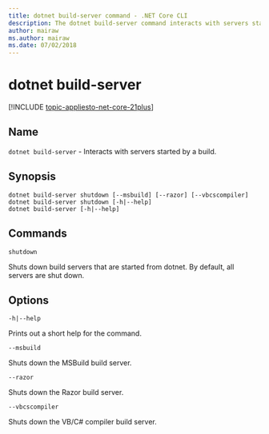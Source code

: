 ```yaml
---
title: dotnet build-server command - .NET Core CLI
description: The dotnet build-server command interacts with servers started by a build.
author: mairaw
ms.author: mairaw
ms.date: 07/02/2018
---
```

# dotnet build-server

[!INCLUDE [topic-appliesto-net-core-21plus](../../../includes/topic-appliesto-net-core-21plus.md)]

## Name

`dotnet build-server` - Interacts with servers started by a build.

## Synopsis

```
dotnet build-server shutdown [--msbuild] [--razor] [--vbcscompiler]
dotnet build-server shutdown [-h|--help]
dotnet build-server [-h|--help]
```

## Commands

`shutdown`

Shuts down build servers that are started from dotnet. By default, all servers are shut down.

## Options

`-h|--help`

Prints out a short help for the command.

`--msbuild`

Shuts down the MSBuild build server.

`--razor`

Shuts down the Razor build server.

`--vbcscompiler`

Shuts down the VB/C# compiler build server.
